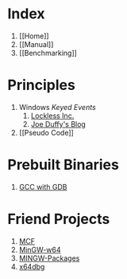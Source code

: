 # Index

1. [[Home]]
2. [[Manual]]
3. [[Benchmarking]]

# Principles

1. Windows _Keyed Events_
    1. [Lockless Inc.](http://locklessinc.com/articles/keyed_events/)
    2. [Joe Duffy's Blog](http://joeduffyblog.com/2006/11/28/windows-keyed-events-critical-sections-and-new-vista-synchronization-features/)
2. [[Pseudo Code]]

# Prebuilt Binaries

1. [GCC with GDB](https://gcc-mcf.lhmouse.com/)

# Friend Projects

1. [MCF](https://github.com/lhmouse/MCF)
2. [MinGW-w64](https://sourceforge.net/projects/mingw-w64/)
3. [MINGW-Packages](https://github.com/Alexpux/MINGW-packages)
4. [x64dbg](https://github.com/x64dbg/x64dbg)